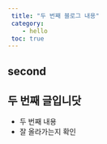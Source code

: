 ```yaml
---
 title: "두 번째 블로그 내용"
 category:
    - hello
 toc: true
---
```


## second

## 두 번째 글입니닷
- 두 번째 내용
- 잘 올라가는지 확인